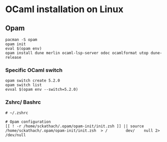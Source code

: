 # OCaml installation on Linux 

## Opam

```shell
pacman -S opam 
opam init
eval $(opam env)
opam install dune merlin ocaml-lsp-server odoc ocamlformat utop dune-release
```

### Specific OCaml switch 
```shell
opam switch create 5.2.0
opam switch list 
evval $(opam env --switch=5.2.0)
```

### Zshrc/ Bashrc
```
# ~/.zshrc

# Opam configuration
[[ ! -r /home/sckathach/.opam/opam-init/init.zsh ]] || source /home/sckathach/.opam/opam-init/init.zsh  > /        dev/    null 2> /dev/null
```
